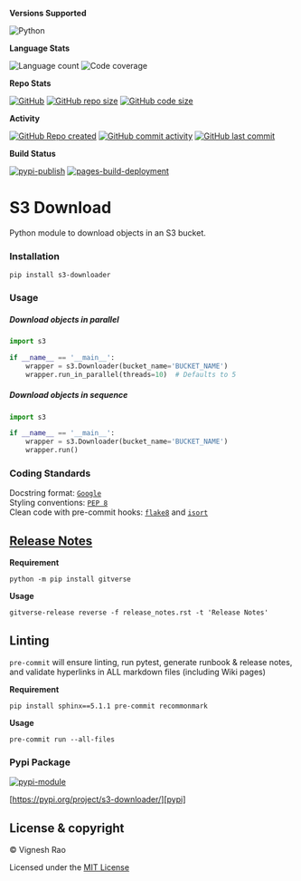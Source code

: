 **Versions Supported**

![Python](https://img.shields.io/badge/python-3.8%20%7C%203.9%20%7C%203.10-blue)

**Language Stats**

![Language count](https://img.shields.io/github/languages/count/thevickypedia/s3-downloader)
![Code coverage](https://img.shields.io/github/languages/top/thevickypedia/s3-downloader)

**Repo Stats**

[![GitHub](https://img.shields.io/github/license/thevickypedia/s3-downloader)][license]
[![GitHub repo size](https://img.shields.io/github/repo-size/thevickypedia/s3-downloader)][repo]
[![GitHub code size](https://img.shields.io/github/languages/code-size/thevickypedia/s3-downloader)][repo]

**Activity**

[![GitHub Repo created](https://img.shields.io/date/1618966420)][repo]
[![GitHub commit activity](https://img.shields.io/github/commit-activity/y/thevickypedia/s3-downloader)][repo]
[![GitHub last commit](https://img.shields.io/github/last-commit/thevickypedia/s3-downloader)][repo]

**Build Status**

[![pypi-publish][gha-pypi-badge]][gha-pypi]
[![pages-build-deployment][gha-pages-badge]][gha-pages]

# S3 Download
Python module to download objects in an S3 bucket.

### Installation
```shell
pip install s3-downloader
```

### Usage

##### Download objects in parallel
```python
import s3

if __name__ == '__main__':
    wrapper = s3.Downloader(bucket_name='BUCKET_NAME')
    wrapper.run_in_parallel(threads=10)  # Defaults to 5
```

##### Download objects in sequence
```python
import s3

if __name__ == '__main__':
    wrapper = s3.Downloader(bucket_name='BUCKET_NAME')
    wrapper.run()
```

### Coding Standards
Docstring format: [`Google`](https://google.github.io/styleguide/pyguide.html#38-comments-and-docstrings) <br>
Styling conventions: [`PEP 8`](https://www.python.org/dev/peps/pep-0008/) <br>
Clean code with pre-commit hooks: [`flake8`](https://flake8.pycqa.org/en/latest/) and
[`isort`](https://pycqa.github.io/isort/)

## [Release Notes][release-notes]
**Requirement**
```shell
python -m pip install gitverse
```

**Usage**
```shell
gitverse-release reverse -f release_notes.rst -t 'Release Notes'
```

## Linting
`pre-commit` will ensure linting, run pytest, generate runbook & release notes, and validate hyperlinks in ALL
markdown files (including Wiki pages)

**Requirement**
```shell
pip install sphinx==5.1.1 pre-commit recommonmark
```

**Usage**
```shell
pre-commit run --all-files
```

### Pypi Package
[![pypi-module][pypi-logo]][pypi-tutorials]

[https://pypi.org/project/s3-downloader/][pypi]

## License & copyright

&copy; Vignesh Rao

Licensed under the [MIT License][license]

[license]: https://github.com/thevickypedia/s3-downloader/blob/main/LICENSE
[release-notes]: https://github.com/thevickypedia/s3-downloader/blob/main/release_notes.rst
[pypi]: https://pypi.org/project/s3-downloader/
[pypi-tutorials]: https://packaging.python.org/tutorials/packaging-projects/
[pypi-logo]: https://img.shields.io/badge/Software%20Repository-pypi-1f425f.svg
[repo]: https://api.github.com/repos/thevickypedia/s3-downloader
[gha-pages-badge]: https://github.com/thevickypedia/s3-downloader/actions/workflows/pages/pages-build-deployment/badge.svg
[gha-pypi-badge]: https://github.com/thevickypedia/s3-downloader/actions/workflows/python-publish.yml/badge.svg
[gha-pages]: https://github.com/thevickypedia/s3-downloader/actions/workflows/pages/pages-build-deployment
[gha-pypi]: https://github.com/thevickypedia/s3-downloader/actions/workflows/python-publish.yml
